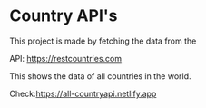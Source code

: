 # Country API's

This project is made by fetching the data from the

API: https://restcountries.com

This shows the data of all countries in the world.

Check:https://all-countryapi.netlify.app
